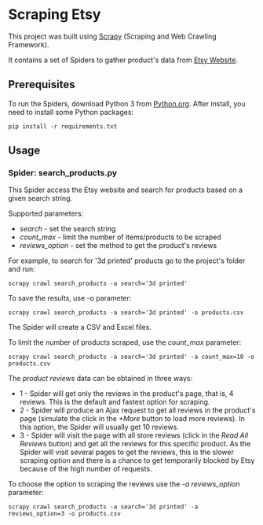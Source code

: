 # Scraping Etsy

This project was built using [Scrapy](https://scrapy.org/) (Scraping and Web Crawling Framework).

It contains a set of Spiders to gather product's data from [Etsy Website](www.etsy.com).

## Prerequisites

To run the Spiders, download Python 3 from [Python.org](https://www.python.org/). 
After install, you need to install some Python packages:
```
pip install -r requirements.txt

```
## Usage

### Spider: search_products.py

This Spider access the Etsy website and search for products based on a given search string.

Supported parameters:
* *search* - set the search string
* *count_max* - limit the number of items/products to be scraped
* *reviews_option* - set the method to get the product's reviews

For example, to search for '3d printed' products go to the project's folder and run:
```
scrapy crawl search_products -a search='3d printed' 
```
To save the results, use -o parameter:
```
scrapy crawl search_products -a search='3d printed' -o products.csv
```
The Spider will create a CSV and Excel files.

To limit the number of products scraped, use the *count_max* parameter:
```
scrapy crawl search_products -a search='3d printed' -a count_max=10 -o products.csv
```

The *product reviews* data can be obtained in three ways:
* 1 - Spider will get only the reviews in the product's page, that is, 4 reviews. This is the default and fastest option for scraping.
* 2 - Spider will produce an Ajax request to get all reviews in the product's page (simulate the click in the *+More* button to load more reviews). In this option, the Spider will usually get 10 reviews.
* 3 - Spider will visit the page with all store reviews (click in the *Read All Reviews* button) and get all the reviews for this specific product. As the Spider will visit several pages to get the reviews, this is the slower scraping option and there is a chance to get temporarily blocked by Etsy because of the high number of requests.

To choose the option to scraping the reviews use the *-a reviews_option* parameter:
```
scrapy crawl search_products -a search='3d printed' -a reviews_option=3 -o products.csv
```

